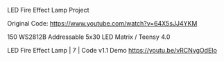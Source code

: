 LED Fire Effect Lamp Project

Original Code: https://www.youtube.com/watch?v=64X5sJJ4YKM

150 WS2812B Addressable 5x30 LED Matrix / Teensy 4.0

LED Fire Effect Lamp | 7 | Code v1.1 Demo https://youtu.be/vRCNvgOdEIo
